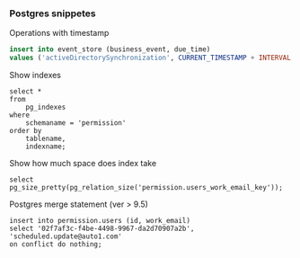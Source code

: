 ### Postgres snippetes

Operations with timestamp
```sql
insert into event_store (business_event, due_time)  
values ('activeDirectorySynchronization', CURRENT_TIMESTAMP + INTERVAL '100 minutes');
 ```
Show indexes
```
select * 
from
    pg_indexes
where
    schemaname = 'permission'
order by
    tablename,
    indexname;
```

Show how much space does index take
```
select pg_size_pretty(pg_relation_size('permission.users_work_email_key'));
```

Postgres merge statement (ver > 9.5)
```
insert into permission.users (id, work_email)
select '02f7af3c-f4be-4498-9967-da2d70907a2b', 'scheduled.update@auto1.com'
on conflict do nothing;
```
